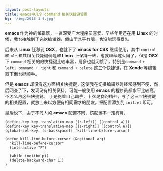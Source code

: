```yaml
---
layout: post-layouts
title: emacs中几个 command 相关快捷键设置
bg: '/img/2016-1-4.jpg'
---
```


**emacs** 作为神的编辑器，一直深受广大程序员喜爱。早些年用还在用 **Linux** 的时候，我也接触到了这款编辑器，但由于水平有限，也没能玩得很6。

后来从 **Linux** 迁移到 **OSX**，也就下了 **emacs for OSX** 继续使用，其中 `control` 和 `alt` 和其相关快捷键倒是和 **Linux** 上保持一致，也就继续这么用了。但是 **OSX** 下 `command`  相关的的快捷键比较丰富，用多也就习惯了，特别是`command + left`，`command + right` 和 `command + delete` 这三个快捷键，在 **Xcode** 等编辑器下倒也挺顺手。

但是 **emacs** 却没有这方面相关快捷键，这使我在切换编辑器时经常感到不便，然后网查了下，发现没有相关资料，可能一般使用 **emacs** 的程序员都水平比较高，不怎么用这些快捷键。
于是抱着自己动手，丰衣足食的精神，写了这三个快捷键的相关配置，就放上来以方便有相同需求的朋友。把配置添加到 `init.el` 即可。

最后说下，由于不同人的 **emacs** 配置不同，该配置不一定有用。

    (define-key key-translation-map [(s-left)] [(control a)])
    (define-key key-translation-map [(s-right)] [(control e)])
    (global-set-key [(s-backspace)] 'kill-line-before-cursor)

    (defun kill-line-before-cursor (&optional arg)
      "kill-line-before-cursor"
      (interactive "P")

      (while (not(bolp))
      (delete-backward-char 1))  
    )
